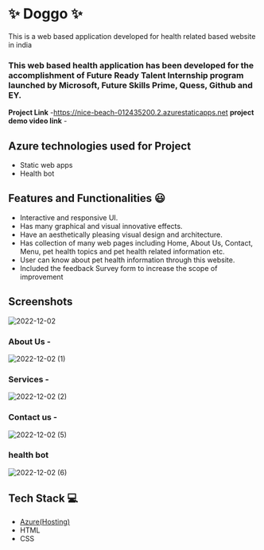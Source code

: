 # ✨  Doggo ✨

This is a web based application developed for health related based website in india

### This web based health application has been developed for the accomplishment of Future Ready Talent Internship program launched by Microsoft, Future Skills Prime, Quess, Github and EY.


**Project Link** -https://nice-beach-012435200.2.azurestaticapps.net
**project demo video link** - 

## Azure technologies used for Project

- Static web apps
- Health bot

## Features and Functionalities 😃

- Interactive and responsive UI.
- Has many graphical and visual innovative effects.
- Have an aesthetically pleasing visual design and architecture.
- Has collection of many web pages including Home, About Us, Contact, Menu, pet health topics and pet health related information etc.
- User can know about pet health information through this website.
- Included the feedback Survey form to increase the scope of improvement 

## Screenshots
![2022-12-02](https://user-images.githubusercontent.com/117726980/205233932-a27eec43-bf61-438d-8837-42eba7c93dc2.png)




   

### About Us -

![2022-12-02 (1)](https://user-images.githubusercontent.com/117726980/205234067-6dfb6009-ae53-4729-8c41-61359675b9a1.png)


### Services -

![2022-12-02 (2)](https://user-images.githubusercontent.com/117726980/205234131-5de4fb17-f36e-42ed-b67b-057bcc714a25.png)


### Contact us -

![2022-12-02 (5)](https://user-images.githubusercontent.com/117726980/205234405-9ab141d3-a047-4131-919b-c634b97134fa.png)


### health bot

![2022-12-02 (6)](https://user-images.githubusercontent.com/117726980/205234443-af3bb868-629c-4508-8aad-d4c924c96441.png)



## Tech Stack 💻

- [Azure(Hosting)](https://azure.microsoft.com/en-in/features/azure-portal/)
- HTML
- CSS
